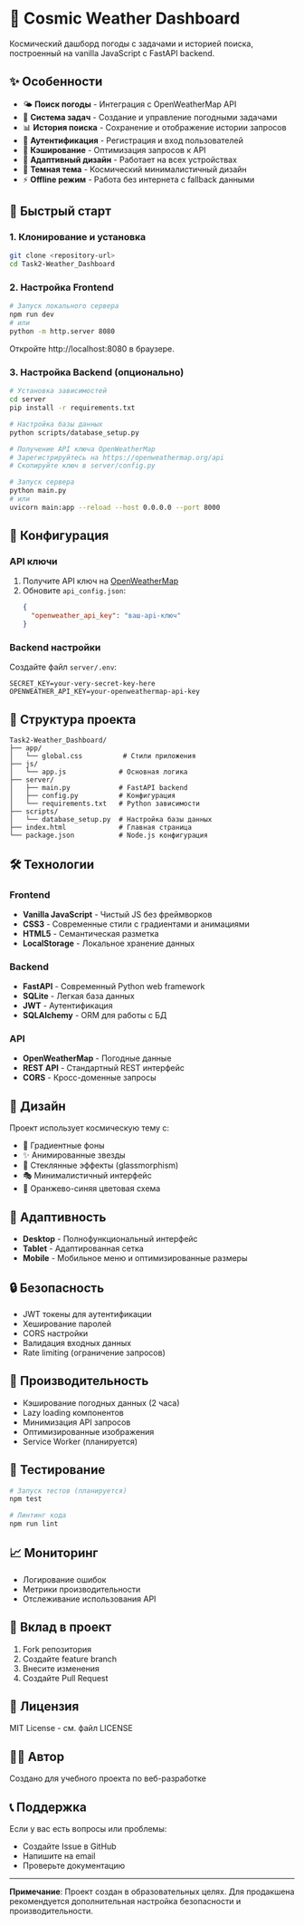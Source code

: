 # 🌌 Cosmic Weather Dashboard

Космический дашборд погоды с задачами и историей поиска, построенный на vanilla JavaScript с FastAPI backend.

## ✨ Особенности

- 🌤️ **Поиск погоды** - Интеграция с OpenWeatherMap API
- 📝 **Система задач** - Создание и управление погодными задачами
- 📊 **История поиска** - Сохранение и отображение истории запросов
- 🔐 **Аутентификация** - Регистрация и вход пользователей
- 💾 **Кэширование** - Оптимизация запросов к API
- 📱 **Адаптивный дизайн** - Работает на всех устройствах
- 🌙 **Темная тема** - Космический минималистичный дизайн
- ⚡ **Offline режим** - Работа без интернета с fallback данными

## 🚀 Быстрый старт

### 1. Клонирование и установка

```bash
git clone <repository-url>
cd Task2-Weather_Dashboard
```

### 2. Настройка Frontend

```bash
# Запуск локального сервера
npm run dev
# или
python -m http.server 8080
```

Откройте http://localhost:8080 в браузере.

### 3. Настройка Backend (опционально)

```bash
# Установка зависимостей
cd server
pip install -r requirements.txt

# Настройка базы данных
python scripts/database_setup.py

# Получение API ключа OpenWeatherMap
# Зарегистрируйтесь на https://openweathermap.org/api
# Скопируйте ключ в server/config.py

# Запуск сервера
python main.py
# или
uvicorn main:app --reload --host 0.0.0.0 --port 8000
```

## 🔧 Конфигурация

### API ключи

1. Получите API ключ на [OpenWeatherMap](https://openweathermap.org/api)
2. Обновите `api_config.json`:
   ```json
   {
     "openweather_api_key": "ваш-api-ключ"
   }
   ```

### Backend настройки

Создайте файл `server/.env`:
```env
SECRET_KEY=your-very-secret-key-here
OPENWEATHER_API_KEY=your-openweathermap-api-key
```

## 📁 Структура проекта

```
Task2-Weather_Dashboard/
├── app/
│   └── global.css          # Стили приложения
├── js/
│   └── app.js             # Основная логика
├── server/
│   ├── main.py            # FastAPI backend
│   ├── config.py          # Конфигурация
│   └── requirements.txt   # Python зависимости
├── scripts/
│   └── database_setup.py  # Настройка базы данных
├── index.html             # Главная страница
└── package.json           # Node.js конфигурация
```

## 🛠️ Технологии

### Frontend
- **Vanilla JavaScript** - Чистый JS без фреймворков
- **CSS3** - Современные стили с градиентами и анимациями
- **HTML5** - Семантическая разметка
- **LocalStorage** - Локальное хранение данных

### Backend
- **FastAPI** - Современный Python web framework
- **SQLite** - Легкая база данных
- **JWT** - Аутентификация
- **SQLAlchemy** - ORM для работы с БД

### API
- **OpenWeatherMap** - Погодные данные
- **REST API** - Стандартный REST интерфейс
- **CORS** - Кросс-доменные запросы

## 🎨 Дизайн

Проект использует космическую тему с:
- 🌌 Градиентные фоны
- ✨ Анимированные звезды
- 🔮 Стеклянные эффекты (glassmorphism)
- 🎭 Минималистичный интерфейс
- 🌈 Оранжево-синяя цветовая схема

## 📱 Адаптивность

- **Desktop** - Полнофункциональный интерфейс
- **Tablet** - Адаптированная сетка
- **Mobile** - Мобильное меню и оптимизированные размеры

## 🔒 Безопасность

- JWT токены для аутентификации
- Хеширование паролей
- CORS настройки
- Валидация входных данных
- Rate limiting (ограничение запросов)

## 🚀 Производительность

- Кэширование погодных данных (2 часа)
- Lazy loading компонентов
- Минимизация API запросов
- Оптимизированные изображения
- Service Worker (планируется)

## 🧪 Тестирование

```bash
# Запуск тестов (планируется)
npm test

# Линтинг кода
npm run lint
```

## 📈 Мониторинг

- Логирование ошибок
- Метрики производительности
- Отслеживание использования API

## 🤝 Вклад в проект

1. Fork репозитория
2. Создайте feature branch
3. Внесите изменения
4. Создайте Pull Request

## 📄 Лицензия

MIT License - см. файл LICENSE

## 👨‍💻 Автор

Создано для учебного проекта по веб-разработке

## 📞 Поддержка

Если у вас есть вопросы или проблемы:
- Создайте Issue в GitHub
- Напишите на email
- Проверьте документацию

---

**Примечание**: Проект создан в образовательных целях. Для продакшена рекомендуется дополнительная настройка безопасности и производительности.
